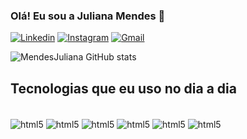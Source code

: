 
### Olá! Eu sou a Juliana Mendes 👋

[![Linkedin](https://img.shields.io/badge/LinkedIn-0077B5?style=for-the-badge&logo=linkedin&logoColor=white)](https://www.linkedin.com/in/juliana-mendes-754059226/)
[![Instagram](https://img.shields.io/badge/Instagram-E4405F?style=for-the-badge&logo=instagram&logoColor=white)](https://www.instagram.com/maju_olyveira)
[![Gmail](https://img.shields.io/badge/Gmail-D14836?style=for-the-badge&logo=gmail&logoColor=white)](mendesjuliana320@gmail.com)

![MendesJuliana GitHub stats](https://github-readme-stats.vercel.app/api?username=mendesjuliana&show_icons=true&theme=radical)

## Tecnologias que eu uso no dia a dia

<div style="display: inline_block"><br>

<img align="center" alt="html5" src="https://img.shields.io/badge/HTML5-E34F26?style=for-the-badge&logo=html5&logoColor=white">
<img align="center" alt="html5" src="	https://img.shields.io/badge/Java-ED8B00?style=for-the-badge&logo=openjdk&logoColor=white">
<img align="center" alt="html5" src="https://img.shields.io/badge/Python-3776AB?style=for-the-badge&logo=python&logoColor=white">
<img align="center" alt="html5" src="https://img.shields.io/badge/CSS-239120?&style=for-the-badge&logo=css3&logoColor=white">
<img align="center" alt="html5" src="https://img.shields.io/badge/JavaScript-323330?style=for-the-badge&logo=javascript&logoColor=F7DF1E">
<img align="center" alt="html5" src="https://img.shields.io/badge/Dart-0175C2?style=for-the-badge&logo=dart&logoColor=white">
</div>
